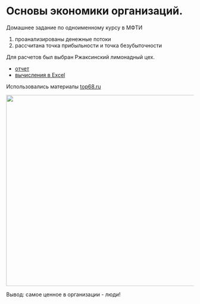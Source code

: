 # Основы экономики организаций.

Домашнее задание по одноименному курсу в МФТИ
1. проанализированы денежные потоки
2. рассчитана точка прибыльности и точка безубыточности


Для расчетов был выбран Ржаксинский лимонадный цех. 
- [отчет](report.pdf)
- [вычисления в Excel](calculations.xlsx)



Использовались материалы [top68.ru](https://top68.ru/longreads/2019-08-26/zdes-interesno-zhit-rzhaksinskiy-rayon-44781)

<img src="img/lemonade.png" width="512"/>

Вывод: самое ценное в организации - люди!
